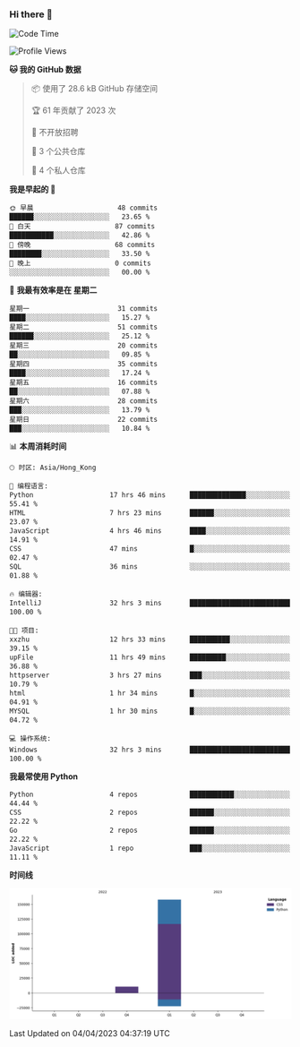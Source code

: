 ### Hi there 👋

<!--
**Mrzqd/Mrzqd** is a ✨ _special_ ✨ repository because its `README.md` (this file) appears on your GitHub profile.

Here are some ideas to get you started:

- 🔭 I’m currently working on ...
- 🌱 I’m currently learning ...
- 👯 I’m looking to collaborate on ...
- 🤔 I’m looking for help with ...
- 💬 Ask me about ...
- 📫 How to reach me: ...
- 😄 Pronouns: ...
- ⚡ Fun fact: ...
-->
<!--START_SECTION:waka-->
![Code Time](http://img.shields.io/badge/Code%20Time-109%20hrs%2029%20mins-blue)

![Profile Views](http://img.shields.io/badge/%E4%B8%AA%E4%BA%BA%E8%B5%84%E6%96%99%E8%A7%82%E7%9C%8B%E6%AC%A1%E6%95%B0-4-blue)

**🐱 我的 GitHub 数据** 

> 📦  使用了 28.6 kB GitHub 存储空间 
 > 
> 🏆 61 年贡献了 2023 次
 > 
> 🚫 不开放招聘
 > 
> 📜 3 个公共仓库 
 > 
> 🔑 4 个私人仓库 
 > 
**我是早起的 🐤** 

```text
🌞 早晨                     48 commits          ██████░░░░░░░░░░░░░░░░░░░   23.65 % 
🌆 白天                     87 commits          ███████████░░░░░░░░░░░░░░   42.86 % 
🌃 傍晚                     68 commits          ████████░░░░░░░░░░░░░░░░░   33.50 % 
🌙 晚上                     0 commits           ░░░░░░░░░░░░░░░░░░░░░░░░░   00.00 % 
```
📅 **我最有效率是在 星期二** 

```text
星期一                      31 commits          ████░░░░░░░░░░░░░░░░░░░░░   15.27 % 
星期二                      51 commits          ██████░░░░░░░░░░░░░░░░░░░   25.12 % 
星期三                      20 commits          ██░░░░░░░░░░░░░░░░░░░░░░░   09.85 % 
星期四                      35 commits          ████░░░░░░░░░░░░░░░░░░░░░   17.24 % 
星期五                      16 commits          ██░░░░░░░░░░░░░░░░░░░░░░░   07.88 % 
星期六                      28 commits          ███░░░░░░░░░░░░░░░░░░░░░░   13.79 % 
星期日                      22 commits          ███░░░░░░░░░░░░░░░░░░░░░░   10.84 % 
```


📊 **本周消耗时间** 

```text
🕑︎ 时区: Asia/Hong_Kong

💬 编程语言: 
Python                   17 hrs 46 mins      ██████████████░░░░░░░░░░░   55.41 % 
HTML                     7 hrs 23 mins       ██████░░░░░░░░░░░░░░░░░░░   23.07 % 
JavaScript               4 hrs 46 mins       ████░░░░░░░░░░░░░░░░░░░░░   14.91 % 
CSS                      47 mins             █░░░░░░░░░░░░░░░░░░░░░░░░   02.47 % 
SQL                      36 mins             ░░░░░░░░░░░░░░░░░░░░░░░░░   01.88 % 

🔥 编辑器: 
IntelliJ                 32 hrs 3 mins       █████████████████████████   100.00 % 

🐱‍💻 项目: 
xxzhu                    12 hrs 33 mins      ██████████░░░░░░░░░░░░░░░   39.15 % 
upFile                   11 hrs 49 mins      █████████░░░░░░░░░░░░░░░░   36.88 % 
httpserver               3 hrs 27 mins       ███░░░░░░░░░░░░░░░░░░░░░░   10.79 % 
html                     1 hr 34 mins        █░░░░░░░░░░░░░░░░░░░░░░░░   04.91 % 
MYSQL                    1 hr 30 mins        █░░░░░░░░░░░░░░░░░░░░░░░░   04.72 % 

💻 操作系统: 
Windows                  32 hrs 3 mins       █████████████████████████   100.00 % 
```

**我最常使用 Python** 

```text
Python                   4 repos             ███████████░░░░░░░░░░░░░░   44.44 % 
CSS                      2 repos             ██████░░░░░░░░░░░░░░░░░░░   22.22 % 
Go                       2 repos             ██████░░░░░░░░░░░░░░░░░░░   22.22 % 
JavaScript               1 repo              ███░░░░░░░░░░░░░░░░░░░░░░   11.11 % 
```



**时间线**

![Lines of Code chart](https://raw.githubusercontent.com/Mrzqd/Mrzqd/main/assets/bar_graph.png)


 Last Updated on 04/04/2023 04:37:19 UTC
<!--END_SECTION:waka-->

